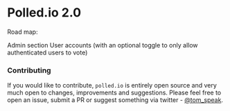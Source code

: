 # Polled.io 2.0


Road map:

Admin section
User accounts (with an optional toggle to only allow authenticated users to vote)


### Contributing

If you would like to contribute, `polled.io` is entirely open source and very much open to changes, improvements and suggestions. Please feel free to open an issue, submit a PR or suggest something via twitter - [@tom_speak](http://twitter.com/tom_speak).
